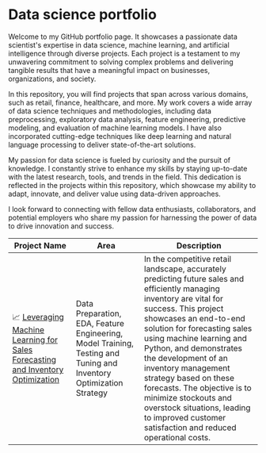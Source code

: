 # Data science portfolio

Welcome to my GitHub portfolio page. It showcases a passionate data scientist's expertise in data science, machine learning, and artificial intelligence through diverse projects. Each project is a testament to my unwavering commitment to solving complex problems and delivering tangible results that have a meaningful impact on businesses, organizations, and society.

In this repository, you will find projects that span across various domains, such as retail, finance, healthcare, and more. My work covers a wide array of data science techniques and methodologies, including data preprocessing, exploratory data analysis, feature engineering, predictive modeling, and evaluation of machine learning models. I have also incorporated cutting-edge techniques like deep learning and natural language processing to deliver state-of-the-art solutions.

My passion for data science is fueled by curiosity and the pursuit of knowledge. I constantly strive to enhance my skills by staying up-to-date with the latest research, tools, and trends in the field. This dedication is reflected in the projects within this repository, which showcase my ability to adapt, innovate, and deliver value using data-driven approaches.

I look forward to connecting with fellow data enthusiasts, collaborators, and potential employers who share my passion for harnessing the power of data to drive innovation and success.



| Project Name | Area | Description |  
|---|---|---|
| 📈 [Leveraging Machine Learning for Sales Forecasting and Inventory Optimization](https://github.com/rovid95/Ronald-portfolio/blob/fa80511370ba3c1f7ad5e47c44136ff8d37dbf10/sales%20forecasting%20and%20inventory%20management%20project/Main.ipynb) |   Data Preparation, EDA, Feature Engineering, Model Training, Testing and Tuning and Inventory Optimization Strategy | In the competitive retail landscape, accurately predicting future sales and efficiently managing inventory are vital for success. This project showcases an end-to-end solution for forecasting sales using machine learning and Python, and demonstrates the development of an inventory management strategy based on these forecasts. The objective is to minimize stockouts and overstock situations, leading to improved customer satisfaction and reduced operational costs. |



